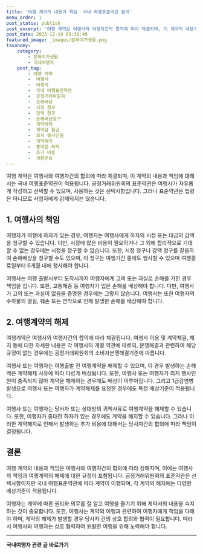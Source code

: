 ```yaml
---
title: '여행 계약의 내용과 책임  국내 여행표준약관 분석'
menu_order: 1
post_status: publish
post_excerpt: '여행 계약은 여행사와 여행자간의 합의에 따라 체결되며, 이 계약의 내용과 책임에 대해서는 국내 여행표준약관이 적용됩니다. 공정거래위원회의 표준약관은 여행사가 자유롭게 작성하고 선택할 수 있으며, 사용하는 것은 선택사항입니다. 그러나 표준약관은 법령은 아니므로 사업자에게 강제되지는 않습니다.'
post_date: 2023-12-19 03:38:40
featured_image: _images/문화여가생활.png
taxonomy:
    category:
        - 문화여가생활
        - 국내여행자
    post_tag:
        - 여행 계약
        -  여행사
        -  여행자
        -  국내 여행표준약관
        -  공정거래위원회
        -  손해배상
        -  시정 청구
        -  감액 청구
        -  손해배상청구
        -  계약해제
        -  계약금 환급
        -  최저 행사인원
        -  계약해지
        -  중대한 하자
        -  추가 비용
        -  귀환운송
---
```



여행 계약은 여행사와 여행자간의 합의에 따라 체결되며, 이 계약의 내용과 책임에 대해서는 국내 여행표준약관이 적용됩니다. 공정거래위원회의 표준약관은 여행사가 자유롭게 작성하고 선택할 수 있으며, 사용하는 것은 선택사항입니다. 그러나 표준약관은 법령은 아니므로 사업자에게 강제되지는 않습니다.

## 1. 여행사의 책임

여행자가 여행에 하자가 있는 경우, 여행자는 여행사에게 하자의 시정 또는 대금의 감액을 청구할 수 있습니다. 다만, 시정에 많은 비용이 필요하거나 그 외에 합리적으로 기대할 수 없는 경우에는 시정을 청구할 수 없습니다. 또한, 시정 청구나 감액 청구를 갈음하여 손해배상을 청구할 수도 있으며, 이 청구는 여행기간 중에도 행사할 수 있으며 여행종료일부터 6개월 내에 행사해야 합니다.

여행사는 여행 출발시부터 도착시까지 여행자에게 고의 또는 과실로 손해를 가한 경우 책임을 집니다. 또한, 교통체증 등 여행자가 입은 손해를 배상해야 합니다. 다만, 여행사가 고의 또는 과실이 없음을 증명한 경우에는 그렇지 않습니다. 여행사는 또한 여행자의 수하물의 멸실, 훼손 또는 연착으로 인해 발생한 손해를 배상해야 합니다.

## 2. 여행계약의 해제

여행계약은 여행사와 여행자간의 합의에 따라 체결됩니다. 여행사 이용 및 계약체결, 해지 등에 대한 자세한 내용은 각 여행사의 개별 약관에 따르되, 분쟁해결과 관련하여 해당 규정이 없는 경우에는 공정거래위원회의 소비자분쟁해결기준에 따릅니다.

여행사 또는 여행자는 여행출발 전 여행계약을 해제할 수 있으며, 이 경우 발생하는 손해액은 계약해제 사유에 따라 다르게 배상됩니다. 또한, 여행사 또는 여행자가 최저 행사인원이 충족되지 않아 계약을 해제하는 경우에도 배상이 이루어집니다. 그리고 1급감염병 발생으로 여행사 또는 여행자가 계약해제를 요청한 경우에도 특정 배상기준이 적용됩니다.

여행사 또는 여행자는 당사자 또는 상대방의 귀책사유로 여행계약을 해제할 수 있습니다. 또한, 여행자가 중대한 하자가 있는 경우에도 계약을 해지할 수 있습니다. 그러나 이러한 계약해지로 인해서 발생하는 추가 비용에 대해서는 당사자간의 합의에 따라 책임이 결정됩니다.

## 결론

여행 계약의 내용과 책임은 여행사와 여행자간의 합의에 따라 정해지며, 이에는 여행사의 책임과 여행계약의 해제에 대한 규정이 포함됩니다. 공정거래위원회의 표준약관은 선택사항이지만 국내 여행표준약관에 따라 계약이 이행되며, 각 계약의 해지에는 다양한 배상기준이 적용됩니다.

여행자는 계약에 따른 권리와 의무를 잘 알고 여행을 즐기기 위해 계약서의 내용을 숙지하는 것이 중요합니다. 또한, 여행사는 계약의 이행과 관련하여 여행자에게 책임을 다해야 하며, 계약의 해제가 발생할 경우 당사자 간의 상호 합의와 협력이 필요합니다. 따라서 여행사와 여행자는 상호 협력하여 원활한 여행을 위해 노력해야 합니다.


<!-- wp:separator -->
<hr class="wp-block-separator has-alpha-channel-opacity"/>
<!-- /wp:separator -->

<!-- wp:group {"backgroundColor":"base","layout":{"type":"constrained"}} -->
<div class="wp-block-group has-base-background-color has-background"><!-- wp:paragraph {"align":"center","fontSize":"medium"} -->
<p class="has-text-align-center has-large-font-size"><strong>국내여행자 관련 글 바로가기</strong></p>
<!-- /wp:paragraph -->


<!-- wp:latest-posts
{"categories":[{"id":15374,"count":19,"description":"","link":"https://uknowlaw.com/category/%ea%b5%ad%eb%82%b4%ec%97%ac%ed%96%89%ec%9e%90/","name":"국내여행자","slug":"국내여행자","taxonomy":"category","parent":0,"meta":[],"_links":{"self":[{"href":"https://uknowlaw.com/wp-json/wp/v2/categories/15374"}],"collection":[{"href":"https://uknowlaw.com/wp-json/wp/v2/categories"}],"about":[{"href":"https://uknowlaw.com/wp-json/wp/v2/taxonomies/category"}],"wp:post_type":[{"href":"https://uknowlaw.com/wp-json/wp/v2/posts?categories=15374"}],"curies":[{"name":"wp","href":"https://api.w.org/{rel}","templated":true}]}}],"postsToShow":100,"excerptLength":28,"postLayout":"grid","columns":2,"featuredImageAlign":"left","featuredImageSizeSlug":"large","fontSize":"small"} /--></div>
<!-- /wp:group -->